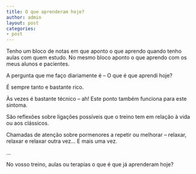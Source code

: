 ```yaml
---
title: O que aprenderam hoje?
author: admin
layout: post
categories:
- post
---
```

Tenho um bloco de notas em que aponto o que aprendo quando tenho aulas com quem estudo. No mesmo bloco aponto o que aprendo com os meus alunos e pacientes.

A pergunta que me faço diariamente é &#8211; O que é que aprendi hoje?

É sempre tanto e bastante rico.

Às vezes é bastante técnico &#8211; ah! Este ponto também funciona para este sintoma.

São reflexões sobre ligações possíveis que o treino tem em relação à vida ou aos clássicos.

Chamadas de atenção sobre pormenores a repetir ou melhorar &#8211; relaxar, relaxar e relaxar outra vez&#8230; E mais uma vez.

&#8230;

No vosso treino, aulas ou terapias o que é que já aprenderam hoje?

